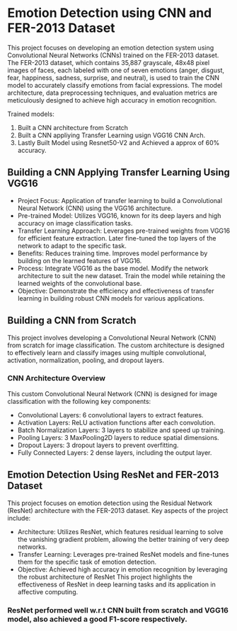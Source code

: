 # Emotion Detection using CNN and FER-2013 Dataset

This project focuses on developing an emotion detection system using Convolutional Neural Networks (CNNs) trained on the FER-2013 dataset. The FER-2013 dataset, which contains 35,887 grayscale, 48x48 pixel images of faces, each labeled with one of seven emotions (anger, disgust, fear, happiness, sadness, surprise, and neutral), is used to train the CNN model to accurately classify emotions from facial expressions. The model architecture, data preprocessing techniques, and evaluation metrics are meticulously designed to achieve high accuracy in emotion recognition.

Trained models:

1. Built a CNN architecture from Scratch
2. Built a CNN appliying Transfer Learning usign VGG16 CNN Arch.
3. Lastly Built Model using Resnet50-V2 and Achieved a approx of 60% accuracy.

## Building a CNN Applying Transfer Learning Using VGG16

* Project Focus: Application of transfer learning to build a Convolutional Neural Network (CNN) using the VGG16 architecture.
* Pre-trained Model: Utilizes VGG16, known for its deep layers and high accuracy on image classification tasks.
* Transfer Learning Approach: Leverages pre-trained weights from VGG16 for efficient feature extraction. Later fine-tuned the top layers of the network to adapt to the specific task.
* Benefits: Reduces training time. Improves model performance by building on the learned features of VGG16.
* Process: Integrate VGG16 as the base model. Modify the network architecture to suit the new dataset. Train the model while retaining the learned weights of the convolutional base.
* Objective: Demonstrate the efficiency and effectiveness of transfer learning in building robust CNN models for various applications.

## Building a CNN from Scratch

This project involves developing a Convolutional Neural Network (CNN) from scratch for image classification. The custom architecture is designed to effectively learn and classify images using multiple convolutional, activation, normalization, pooling, and dropout layers.

### CNN Architecture Overview
  This custom Convolutional Neural Network (CNN) is designed for image classification with the following key components:
* Convolutional Layers: 6 convolutional layers to extract features.
* Activation Layers: ReLU activation functions after each convolution.
* Batch Normalization Layers: 3 layers to stabilize and speed up training.
* Pooling Layers: 3 MaxPooling2D layers to reduce spatial dimensions.
* Dropout Layers: 3 dropout layers to prevent overfitting.
* Fully Connected Layers: 2 dense layers, including the output layer.


## Emotion Detection Using ResNet and FER-2013 Dataset
This project focuses on emotion detection using the Residual Network (ResNet) architecture with the FER-2013 dataset. Key aspects of the project include:

* Architecture: Utilizes ResNet, which features residual learning to solve the vanishing gradient problem, allowing the better training of very deep networks.
* Transfer Learning: Leverages pre-trained ResNet models and fine-tunes them for the specific task of emotion detection.
* Objective: Achieved high accuracy in emotion recognition by leveraging the robust architecture of ResNet
This project highlights the effectiveness of ResNet in deep learning tasks and its application in affective computing.

### ResNet performed well w.r.t CNN built from scratch and VGG16 model, also achieved a good F1-score respectively.
